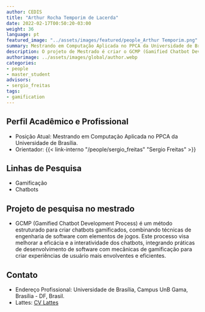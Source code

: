 ```yaml
---
author: CEDIS
title: "Arthur Rocha Temporim de Lacerda"
date: 2022-02-17T00:50:20-03:00
weight: 36
language: pt
featured_image: "../assets/images/featured/people_Arthur Temporim.png"
summary: Mestrando em Computação Aplicada no PPCA da Universidade de Brasília.
description: O projeto de Mestrado é criar o GCMP (Gamified Chatbot Development Process), um método estruturado para criar chatbots gamificados.
authorimage: ../assets/images/global/author.webp
categories: 
- people
- master_student
advisors:
- sergio_freitas
tags: 
- gamification
---
```

## Perfil Acadêmico e Profissional
- Posição Atual: Mestrando em Computação Aplicada no PPCA da Universidade de Brasília. 
- Orientador: {{< link-interno "/people/sergio_freitas" "Sergio Freitas" >}}

## Linhas de Pesquisa
- Gamificação
- Chatbots

## Projeto de pesquisa no mestrado
- GCMP (Gamified Chatbot Development Process) é um método estruturado para criar chatbots gamificados, combinando técnicas de engenharia de software com elementos de jogos. Este processo visa melhorar a eficácia e a interatividade dos chatbots, integrando práticas de desenvolvimento de software com mecânicas de gamificação para criar experiências de usuário mais envolventes e eficientes. 

## Contato
- Endereço Profissional: Universidade de Brasília, Campus UnB Gama, Brasília - DF, Brasil.
- Lattes: [CV Lattes](http://lattes.cnpq.br/7822013233737547)